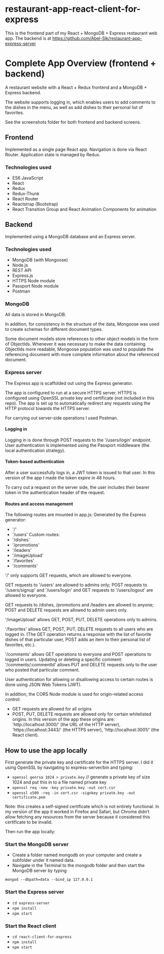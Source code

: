 # restaurant-app-react-client-for-express

This is the frontend part of my React + MongoDB + Express restaurant web app. The backend is at https://github.com/Abel-Slk/restaurant-app-express-server

# Complete App Overview (frontend + backend)
A restaurant website with a React + Redux frontend and a MongoDB + Express backend. 

The website supports logging in, which enables users to add comments to the dishes in the menu, as well as add dishes to their personal list of favorites.

See the screenshots folder for both frontend and backend screens.

## Frontend
Implemented as a single page React app. Navigation is done via React Router. Application state is managed by Redux. 

### Technologies used
- ES6 JavaScript 
- React
- Redux
- Redux-Thunk
- React Router
- Reactstrap (Bootstrap)
- React Transition Group and React Animation Components for animation

## Backend
Implemented using a MongoDB database and an Express server. 

### Technologies used
-	MongoDB (with Mongoose)
-	Node.js
-	REST API
-	Express.js
-	HTTPS Node module
-	Passport Node module
-	Postman


### MongoDB
All data is stored in MongoDB. 

In addition, for consistency in the structure of the data, Mongoose was used to create schemas for different document types.

Some document models store references to other object models in the form of ObjectIds. 
Whenever it was necessary to make the data containing ObjectIds more readable, Mongoose population was used to populate the referencing document with more complete information about the referenced document.

### Express server

The Express app is scaffolded out using the Express generator.

The app is configured to run at a secure HTTPS server. HTTPS is configured using OpenSSL private key and certificate (not included in this repo). The app is set up to automatically redirect any requests using the HTTP protocol towards the HTTPS server.

For carrying out server-side operations I used Postman.

#### Logging in
Logging in is done through POST requests to the '/users/login' endpoint. User authentication is implemented using the Passport middleware (the local authentication strategy).  

#### Token-based authentication
After a user successfully logs in, a JWT token is issued to that user. In this version of the app I made the token expire in 48 hours.

To carry out a request on the server side, the user includes their bearer token in the authentication header of the request.

#### Routes and access management

The following routes are mounted in app.js:
Generated by the Express generator:
-	'/' 
-	'/users'
Custom routes:
-	'/dishes'
-	'/promotions'
-	'/leaders'
-	'/imageUpload'
-	'/favorites'
-	'/comments'

'/' only supports GET requests, which are allowed to everyone.

GET requests to '/users' are allowed to admins only; POST requests to '/users/signup' and '/users/login' and GET requests to '/users/logout' are allowed to everyone.

GET requests to /dishes, /promotions and /leaders are allowed to anyone; POST and DELETE requests are allowed to admin users only. 

'/imageUpload' allows GET, POST, PUT, DELETE operations only to admins.

'/favorites' allows GET, POST, PUT, DELETE requests to all users who are logged in. (The GET operation returns a response with the list of favorite dishes of that particular user, POST adds an item to their personal list of favorites, etc.). 

'/comments' allows GET operations to everyone and POST operations to logged in users. 
Updating or deleting a specific comment: '/comments/:commentId' allows PUT and DELETE requests only to the user who posted that particular comment.


User authentication for allowing or disallowing access to certain routes is done using JSON Web Tokens (JWT).

In addition, the CORS Node module is used for origin-related access control:
-	GET requests are allowed for all origins
-	POST, PUT, DELETE requests are allowed only for certain whitelisted origins. In this version of the app these origins are: 'http://localhost:3000/' (the URL of the HTTP server), 'https://localhost:3443/' (the HTTPS server), 'http://localhost:3001/' (the React client).


## How to use the app locally
First generate the private key and certificate for the HTTPS server. I did it using OpenSSL by navigating to express-server/bin and typing:
- `openssl genrsa 1024 > private.key`    // generate a private key of size 1024 and put this in to a file named private key
- `openssl req -new -key private.key -out cert.csr`
- `openssl x509 -req -in cert.csr -signkey private.key -out certificate.pem`

Note: this creates a self-signed certificate which is not entirely functional. In my version of the app it worked in Firefox and Safari, but Chrome didn’t allow fetching any resources from the server because it considered this certificate to be invalid.

Then run the app locally:

### Start the MongoDB server
-	Create a folder named mongodb on your computer and create a subfolder under it named data.
-	Navigate in the Terminal to the mongodb folder and then start the MongoDB server by typing

  `mongod --dbpath=data --bind_ip 127.0.0.1`

### Start the Express server
- `cd express-server`
- `npm install`
- `npm start`

### Start the React client 
- `cd react-client-for-express`
- `npm install`
- `npm start`
